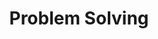 ---
title: "Problem Solving"
permalink: /categories/problem-solving/
layout: category
author_profile: true
taxonomy: problem-solving
---